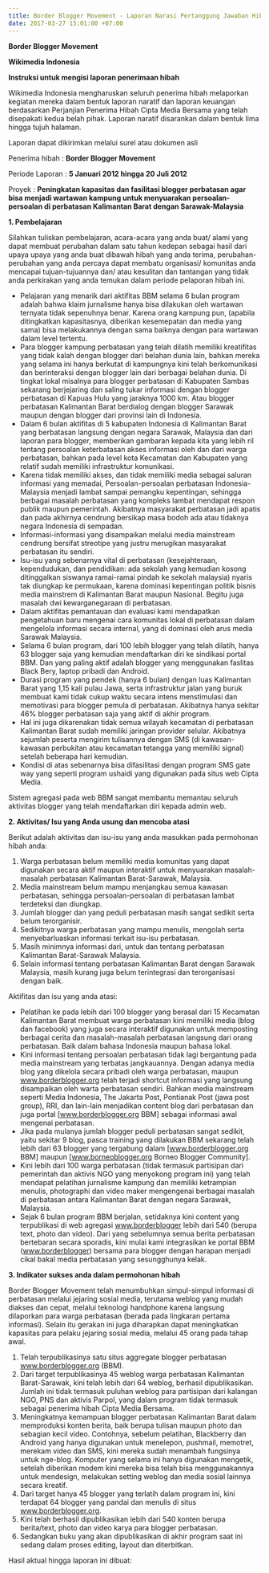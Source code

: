 ```yaml
---
title: Border Blogger Movement - Laporan Narasi Pertanggung Jawaban Hibah Termin I
date: 2017-03-27 15:01:00 +07:00
---
```


**Border Blogger Movement**

**Wikimedia Indonesia**

**Instruksi untuk mengisi laporan penerimaan hibah**

Wikimedia Indonesia mengharuskan seluruh penerima hibah melaporkan kegiatan mereka dalam bentuk laporan naratif dan laporan keuangan berdasarkan Perjanjian Penerima Hibah Cipta Media Bersama yang telah disepakati kedua belah pihak. Laporan naratif disarankan dalam bentuk lima hingga tujuh halaman.

Laporan dapat dikirimkan melalui surel atau dokumen asli

Penerima hibah	     :	**Border Blogger Movement**

Periode Laporan	     :	**5 Januari 2012 hingga 20 Juli 2012**

Proyek	             :	**Peningkatan kapasitas dan fasilitasi blogger perbatasan agar bisa menjadi wartawan kampung untuk menyuarakan persoalan-persoalan di perbatasan Kalimantan Barat dengan Sarawak-Malaysia**

**1. Pembelajaran**

Silahkan tuliskan pembelajaran, acara-acara yang anda buat/ alami yang dapat membuat perubahan dalam satu tahun kedepan sebagai hasil dari upaya upaya yang anda buat dibawah hibah yang anda terima, perubahan-perubahan yang anda percaya dapat membatu organisasi/ komunitas anda mencapai tujuan-tujuannya dan/ atau kesulitan dan tantangan yang tidak anda perkirakan yang anda temukan dalam periode pelaporan hibah ini.

* Pelajaran yang menarik dari aktifitas BBM selama 6 bulan program adalah bahwa klaim jurnalisme hanya bisa dilakukan oleh wartawan ternyata tidak sepenuhnya benar. Karena orang kampung pun, (apabila ditingkatkan kapasitasnya, diberikan kesemepatan dan media yang sama) bisa melakukannya dengan sama baiknya dengan para wartawan dalam level tertentu.
* Para blogger kampung perbatasan yang telah dilatih memiliki kreatifitas yang tidak kalah dengan blogger dari belahan dunia lain, bahkan mereka yang selama ini hanya berkutat di kampungnya kini telah berkomunikasi dan berinteraksi dengan blogger lain dari berbagai belahan dunia. Di tingkat lokal misalnya para blogger perbatasan di Kabupaten Sambas sekarang berjejaring dan saling tukar informasi dengan blogger perbatasan di Kapuas Hulu yang jaraknya 1000 km. Atau blogger perbatasan Kalimantan Barat berdialog dengan blogger Sarawak maupun dengan blogger dari provinsi lain di Indonesia.
* Dalam 6 bulan aktifitas di 5 kabupaten Indonesia di Kalimantan Barat yang berbatasan langsung dengan negara Sarawak, Malaysia dan dari laporan para blogger, memberikan gambaran kepada kita yang lebih ril tentang persoalan keterbatasan akses informasi oleh dan dari warga perbatasan, bahkan pada level kota Kecamatan dan Kabupaten yang relatif sudah memiliki infrastruktur komunikasi.
* Karena tidak memiliki akses, dan tidak memiliki media sebagai saluran informasi yang memadai, Persoalan-persoalan perbatasan Indonesia-Malaysia menjadi lambat sampai pemangku kepentingan, sehingga berbagai masalah perbatasan yang kompleks lambat mendapat respon publik maupun pemerintah. Akibatnya masyarakat perbatasan jadi apatis dan pada akhirnya cendrung bersikap masa bodoh ada atau tidaknya negara Indonesia di sempadan.
* Informasi-informasi yang disampaikan melalui media mainstream cendrung bersifat streotipe yang justru merugikan masyarakat perbatasan itu sendiri.
* Isu-isu yang sebenarnya vital di perbatasan (kesejahteraan, kependudukan, dan pendidikan: ada sekolah yang kemudian kosong ditinggalkan siswanya ramai-ramai pindah ke sekolah malaysia) nyaris tak diungkap ke permukaan, karena dominasi kepentingan politik bisnis media mainstrem di Kalimantan Barat maupun Nasional. Begitu juga masalah dwi kewarganegaraan di perbatasan.
* Dalam aktifitas pemantauan dan evaluasi kami mendapatkan pengetahuan baru mengenai cara komunitas lokal di perbatasan dalam mengelola informasi secara internal, yang di dominasi oleh arus media Sarawak Malaysia.
* Selama 6 bulan program, dari 100 lebih blogger yang telah dilatih, hanya 63 blogger saja yang kemudian mendaftarkan diri ke sindikasi portal BBM. Dan yang paling aktif adalah blogger yang menggunakan faslitas Black Bery, laptop pribadi dan Android.
* Durasi program yang pendek (hanya 6 bulan) dengan luas Kalimantan Barat yang 1,15 kali pulau Jawa, serta infrastruktur jalan yang buruk membuat kami tidak cukup waktu secara intens menstimulasi dan memotivasi para blogger pemula di perbatasan. Akibatnya hanya sekitar 46% blogger perbatasan saja yang aktif di akhir program.
* Hal ini juga dikarenakan tidak semua wilayah kecamatan di perbatasan Kalimantan Barat sudah memiliki jaringan provider selular. Akibatnya sejumlah peserta mengirim tulisannya dengan SMS (di kawasan-kawasan perbukitan atau kecamatan tetangga yang memiliki signal) setelah beberapa hari kemudian.
* Kondisi di atas sebenarnya bisa difasilitasi dengan program SMS gate way yang seperti program ushaidi yang digunakan pada situs web Cipta Media.

Sistem agregasi pada web BBM sangat membantu memantau seluruh aktivitas blogger yang telah mendaftarkan diri kepada admin web.

**2. Aktivitas/ Isu yang Anda usung dan mencoba atasi**

Berikut adalah aktivitas dan isu-isu yang anda masukkan pada permohonan hibah anda:

1. Warga perbatasan belum memiliki media komunitas yang dapat digunakan secara aktif maupun interaktif untuk menyuarakan masalah-masalah perbatasan Kalimantan Barat-Sarawak, Malaysia.
2. Media mainstream belum mampu menjangkau semua kawasan perbatasan, sehingga persoalan-persoalan di perbatasan lambat terdeteksi dan diungkap.
3. Jumlah blogger dan yang peduli perbatasan masih sangat sedikit serta belum terorganisir.
4. Sedikitnya warga perbatasan yang mampu menulis, mengolah serta menyebarluaskan informasi terkait isu-isu perbatasan.
5. Masih minimnya informasi dari, untuk dan tentang perbatasan Kalimantan Barat-Sarawak Malaysia.
6. Selain informasi tentang perbatasan Kalimantan Barat dengan Sarawak Malaysia, masih kurang juga belum terintegrasi dan terorganisasi dengan baik.

Aktifitas dan isu yang anda atasi:

* Pelatihan ke pada lebih dari 100 blogger yang berasal dari 15 Kecamatan Kalimantan Barat membuat warga perbatasan kini memiliki media (blog dan facebook) yang juga secara interaktif digunakan untuk memposting berbagai cerita dan masalah-masalah perbatasan langsung dari orang perbatasan. Baik dalam bahasa Indonesia maupun bahasa lokal.
* Kini informasi tentang persoalan perbatasan tidak lagi bergantung pada media mainstream yang terbatas jangkauannya. Dengan adanya media blog yang dikelola secara pribadi oleh warga perbatasan, maupun www.borderblogger.org telah terjadi shortcut informasi yang langsung disampaikan oleh warta perbatasan sendiri. Bahkan media mainstream seperti Media Indonesia, The Jakarta Post, Pontianak Post (jawa post group), RRI, dan lain-lain menjadikan content blog dari perbatasan dan juga portal [www.borderblogger.org BBM] sebagai informasi awal mengenai perbatasan.
* Jika pada mulanya jumlah blogger peduli perbatasan sangat sedikit, yaitu sekitar 9 blog, pasca training yang dilakukan BBM sekarang telah lebih dari 63 blogger yang tergabung dalam [www.borderblogger.org BBM] maupun [www.borneoblogger.org Borneo Blogger Community].
* Kini lebih dari 100 warga perbatasan (tidak termasuk partisipan dari pemerintah dan aktivis NGO yang menyokong program ini) yang telah mendapat pelatihan jurnalisme kampung dan memiliki ketrampian menulis, photographi dan video maker mengengenai berbagai masalah di perbatasan antara Kalimantan Barat dengan negara Sarawak, Malaysia.
* Sejak 6 bulan program BBM berjalan, setidaknya kini content yang terpublikasi di web agregasi www.borderblogger lebih dari 540 (berupa text, photo dan video). Dari yang sebelumnya semua berita perbatasan bertebaran secara sporadis, kini mulai kami integrasikan ke portal BBM (www.borderblogger) bersama para blogger dengan harapan menjadi cikal bakal media perbatasan yang sesungghunya kelak.

**3. Indikator sukses anda dalam permohonan hibah**

  Border Blogger Movement telah menumbuhkan simpul-simpul informasi di perbatasan melalui jejaring sosial media, terutama weblog yang mudah diakses dan cepat, melalui teknologi handphone karena langsung dilaporkan para warga perbatasan (berada pada lingkaran pertama informasi). Selain itu gerakan ini juga diharapkan dapat meningkatkan kapasitas para pelaku jejaring sosial media, melalui 45 orang pada tahap awal.

1. Telah terpublikasinya satu situs aggregate blogger perbatasan www.borderblogger.org (BBM).
2. Dari target terpublikasinya 45 weblog warga perbatasan Kalimantan Barat-Sarawak, kini telah lebih dari 64 weblog, berhasil dipublikasikan. Jumlah ini tidak termasuk puluhan weblog para partisipan dari kalangan NGO, PNS dan aktivis Parpol, yang dalam program tidak termasuk sebagai penerima hibah Cipta Media Bersama.
3. Meningkatnya kemampuan blogger perbatasan Kalimantan Barat dalam memproduksi konten berita, baik berupa tulisan maupun photo dan sebagian kecil video. Contohnya, sebelum pelatihan, Blackberry dan Android yang hanya digunakan untuk menelepon, pushmail, memotret, merekam video dan SMS, kini mereka sudah menambah fungsinya untuk nge-blog. Komputer yang selama ini hanya digunakan mengetik, setelah diberikan modem kini mereka bisa telah bisa menggunakannya untuk mendesign, melakukan setting weblog dan media sosial lainnya secara kreatif.
4. Dari target hanya 45 blogger yang terlatih dalam program ini, kini terdapat 64 blogger yang pandai dan menulis di situs www.borderblogger.org.
5. Kini telah berhasil dipublikasikan lebih dari 540 konten berupa berita/text, photo dan video karya para blogger perbatasan.
6. Sedangkan buku yang akan dipublikasikan di akhir program saat ini sedang dalam proses editing, layout dan diterbitkan.

Hasil aktual hingga laporan ini dibuat:
